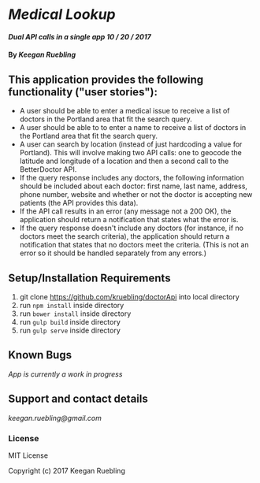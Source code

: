 # _Medical Lookup_

#### _Dual API calls in a single app 10 / 20 / 2017_

#### By _Keegan Ruebling_

## This application provides the following functionality ("user stories"):

* A user should be able to enter a medical issue to receive a list of doctors in the Portland area that fit the search query.
* A user should be able to to enter a name to receive a list of doctors in the Portland area that fit the search query.
* A user can search by location (instead of just hardcoding a value for Portland). This will involve making two API calls: one to geocode the latitude and longitude of a location and then a second call to the BetterDoctor API.
* If the query response includes any doctors, the following information should be included about each doctor: first name, last name, address, phone number, website and whether or not the doctor is accepting new patients (the API provides this data).
* If the API call results in an error (any message not a 200 OK), the application should return a notification that states what the error is.
* If the query response doesn't include any doctors (for instance, if no doctors meet the search criteria), the application should return a notification that states that no doctors meet the criteria. (This is not an error so it should be handled separately from any errors.)

## Setup/Installation Requirements

1. git clone https://github.com/kruebling/doctorApi into local directory
2. run `npm install` inside directory
3. run `bower install` inside directory
4. run `gulp build` inside directory
5. run `gulp serve` inside directory

## Known Bugs

_App is currently a work in progress_

## Support and contact details

_keegan.ruebling@gmail.com_

### License

MIT License

Copyright (c) 2017 Keegan Ruebling
